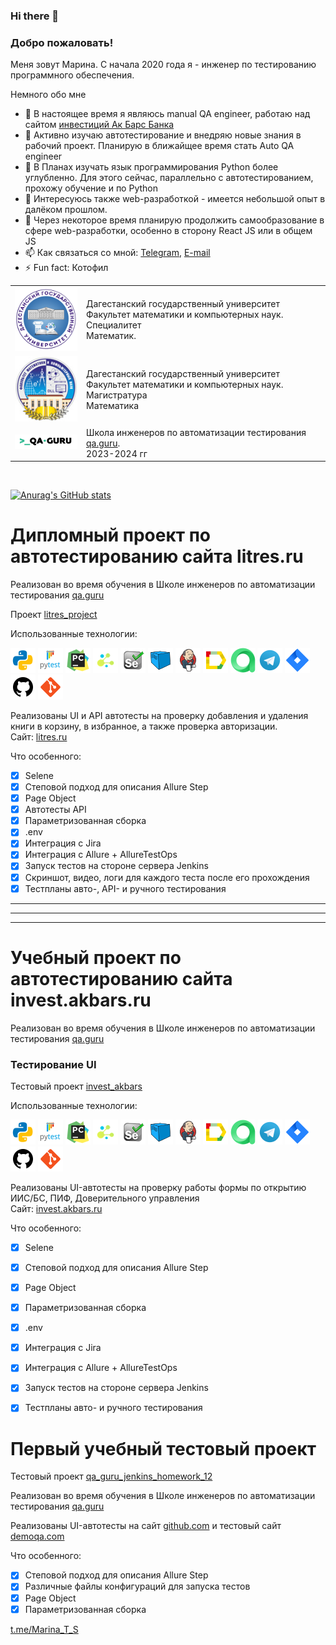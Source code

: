 ### Hi there 👋
### Добро пожаловать!
Меня зовут Марина. С начала 2020 года я - инженер по тестированию программного обеспечения.  

Немного обо мне

- 🔭 В настоящее время я являюсь manual QA engineer, работаю над сайтом [инвестиций Ак Барс Банка](https://invest.akbars.ru/)
- 🌱 Активно изучаю автотестирование и внедряю новые знания в рабочий проект. Планирую в ближайщее время стать Auto QA engineer
- 🔭 В Планах изучать язык программирования Python более углубленно. Для этого сейчас, параллельно с автотестированием, прохожу обучение и по Python
- 🤔 Интересуюсь также web-разработкой - имеется небольшой опыт в далёком прошлом. 
- 🌱 Через некоторое время планирую продолжить самообразование в сфере web-разработки, особенно в сторону React JS или в общем JS
- 📫 Как связаться со мной: [Telegram](https://t.me/Marina_T_S), [E-mail](marina01121992@mail.ru)
- ⚡ Fun fact: Котофил



<table width="100%" border='0'>
    <tr> 
        <td width="100px" valign="middle"><img src="./images/DGU.svg"></td>
        <td valign="middle">Дагестанский государственный университет<br />Факультет математики и компьютерных наук.<br />Специалитет<br />Математик.</td>
    </tr>
    <tr>
        <td width="100px" valign="middle"><img src="./images/dgu_fmikn.jpg"></td>
        <td valign="middle">Дагестанский государственный университет<br />Факультет математики и компьютерных наук.<br />Магистратура<br />Математика</td>
    </tr>
    <tr>
        <td width="100px" valign="middle"><img src="./images/qa-guru80.png"></td>
        <td valign="middle">Школа инженеров по автоматизации тестирования <a target="_blank" href="https://qa.guru">qa.guru</a>.<br />2023-2024 гг<br /></td>
    </tr>
</table>
<br />
  
  [![Anurag's GitHub stats](https://github-readme-stats.vercel.app/api?username=temirkhanovams)](https://github.com/temirkhanovams/github-readme-stats)
# Дипломный проект по автотестированию сайта litres.ru
Реализован во время обучения в Школе инженеров по автоматизации тестирования [qa.guru](https://qa.guru)  

Проект [litres_project](https://github.com/temirkhanovams/litres_project)  

Использованные технологии:  

![python](/icons/python.png)
![pytest](/icons/pytest.png)
![pycharm](/icons/pycharm.png)
![selene](/icons/selene.png)
![selenium](/icons/selenium.png)
![selenoid](/icons/selenoid.png)
![jenkins](/icons/jenkins.png)
![allure](/icons/allure_report.png)
![allure_testops](/icons/allure_testops.png)
![telegram](/icons/telegram.png)
![jira](/icons/jira.png)
![github](/icons/github.png)
![git](/icons/git.png)

Реализованы UI и API автотесты на проверку добавления и удаления книги в корзину, в избранное, а также проверка авторизации.  
Сайт: <a target="_blank" href="https://invest.akbars.ru/">litres.ru</a>

Что особенного:

- [x] Selene 
- [x] Степовой подход для описания Allure Step
- [x] Page Object
- [x] Автотесты API
- [x] Параметризованная сборка
- [x] .env
- [x] Интеграция с Jira
- [x] Интеграция с Allure + AllureTestOps
- [x] Запуск тестов на стороне сервера Jenkins
- [x] Скриншот, видео, логи для каждого теста после его прохождения
- [x] Тестпланы авто-, API- и ручного тестирования 

___
___
___
# Учебный проект по автотестированию сайта invest.akbars.ru
Реализован во время обучения в Школе инженеров по автоматизации тестирования [qa.guru](https://qa.guru)  
### Тестирование UI
Тестовый проект [invest_akbars](https://github.com/temirkhanovams/invest_akbars)  

Использованные технологии:  

![python](/icons/python.png)
![pytest](/icons/pytest.png)
![pycharm](/icons/pycharm.png)
![selene](/icons/selene.png)
![selenium](/icons/selenium.png)
![selenoid](/icons/selenoid.png)
![jenkins](/icons/jenkins.png)
![allure](/icons/allure_report.png)
![allure_testops](/icons/allure_testops.png)
![telegram](/icons/telegram.png)
![jira](/icons/jira.png)
![github](/icons/github.png)
![git](/icons/git.png)

Реализованы UI-автотесты на проверку работы формы по открытию ИИС/БС, ПИФ, Доверительного управления  
Сайт: <a target="_blank" href="https://invest.akbars.ru/">invest.akbars.ru</a>

Что особенного:

- [x] Selene 
- [x] Степовой подход для описания Allure Step
- [x] Page Object
- [x] Параметризованная сборка
- [x] .env
- [x] Интеграция с Jira
- [x] Интеграция с Allure + AllureTestOps
- [x] Запуск тестов на стороне сервера Jenkins
- [x] Тестпланы авто- и ручного тестирования


# Первый учебный тестовый проект
Тестовый проект [qa_guru_jenkins_homework_12](https://github.com/temirkhanovams/qa_guru_jenkins_homework_12)  

Реализован во время обучения в Школе инженеров по автоматизации тестирования [qa.guru](https://qa.guru)  

Реализованы UI-автотесты на сайт [github.com]() и тестовый сайт [demoqa.com]()  

Что особенного:

- [x] Степовой подход для описания Allure Step
- [x] Различные файлы конфигураций для запуска тестов
- [x] Page Object
- [x] Параметризованная сборка

[t.me/Marina_T_S](https://t.me/Marina_T_S">t.me/Marina_T_S)
